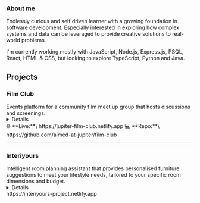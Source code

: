 ### About me
Endlessly curious and self driven learner with a growing foundation in software development. Especially interested in exploring how complex systems and data can be leveraged to provide creative solutions to real-world problems.

I'm currently working mostly with JavaScript, Node.js, Express.js, PSQL, React, HTML & CSS, but looking to explore TypeScript, Python and Java.


## Projects

### Film Club
<summary>Events platform for a community film meet up group that hosts discussions and screenings.</summary>
<details>
Users can browse all forthcoming events or filter by event type, and once logged in, can sign up for free events, pay for ticketed events using Stripe, and then optionally add them to their personal Google Calendar. Staff can create events auto populated with film info from the Open Movie Database (OMDb) simply by searching by film title, and optionally release year for more accurate results. The web app was built with accessibility in mind for use with screenreaders, and also securely handles user data with JWT and features protected endpoints for privacy and security.
</details>
🌐 **Live:**\ https://jupiter-film-club.netlify.app 
💻 **Repo:**\ https://github.com/aimed-at-jupiter/film-club

---

### Interiyours
<summary>Intelligent room planning assistant that provides personalised furniture suggestions to meet your lifestyle needs, tailored to your specific room dimensions and budget.</summary>
<details>
Create a room by entering its dimensions, budget, and intended use. On submission, a real-time 3D rendering is generated, automatically populating the space with a suggested furniture layout based on your inputs. Furniture can be moved, rotated, removed, or replaced using items from a built-in catalogue. Multiple Rooms can be created, saved, and revisited later for further customisation. Each Room also includes a shareable view-only link.
</details>
https://interiyours-project.netlify.app
